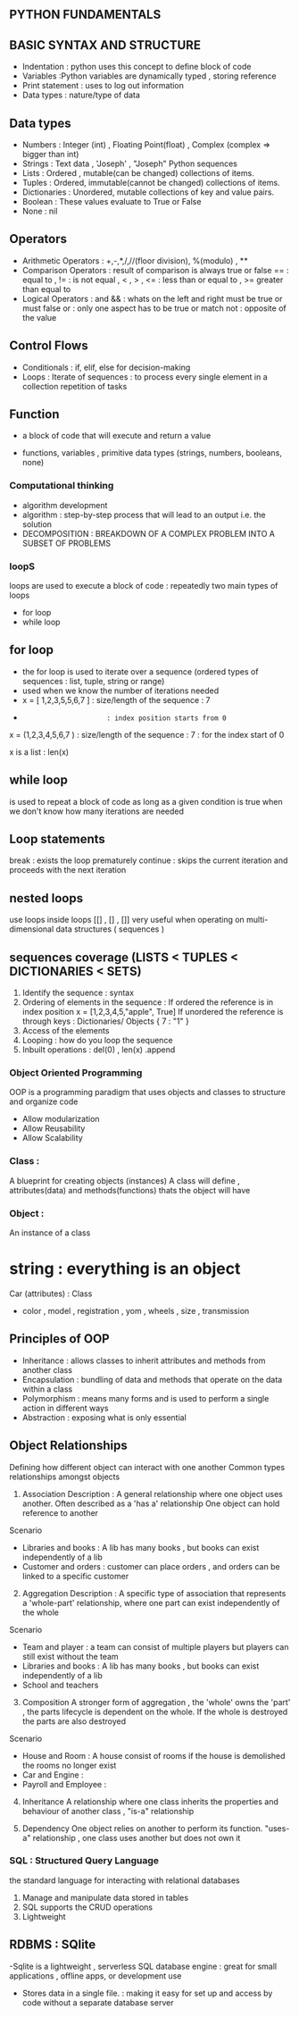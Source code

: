 ## PYTHON FUNDAMENTALS
## BASIC SYNTAX AND STRUCTURE 
 - Indentation : python uses this concept to define block of code 
 - Variables :Python variables are dynamically typed , storing reference
 - Print statement : uses to log out information 
 - Data types : nature/type of data

## Data types 
- Numbers : Integer (int) , Floating Point(float) , Complex (complex => bigger than int)
- Strings : Text data , 'Joseph' , "Joseph"
    Python sequences
- Lists : Ordered , mutable(can be changed) collections of items.
- Tuples : Ordered, immutable(cannot be changed) collections of items. 
- Dictionaries : Unordered, mutable collections of key and value pairs.
- Boolean : These values evaluate to True or False
- None : nil 

## Operators 
 - Arithmetic Operators : +,-,*,/,//(floor division), %(modulo) , **  
 - Comparison Operators : result of comparison is always true or false
== : equal to , != : is not equal , < , > , <= : less than or equal to , >= greater than equal to
 - Logical Operators : and && : whats on the left and right must be true or must false
                       or : only one aspect has to be true or match 
                       not : opposite of the value 

## Control Flows 
- Conditionals : if, elif, else for decision-making
- Loops : Iterate of sequences : to process every single element in a collection 
          repetition of tasks

## Function 
- a block of code that will execute and return a value


- functions, variables , primitive data types (strings, numbers, booleans, none)





### Computational thinking 
- algorithm development 
- algorithm : step-by-step process that will lead to an output i.e. the solution 
- DECOMPOSITION : BREAKDOWN OF A COMPLEX PROBLEM INTO A SUBSET OF PROBLEMS 

### loopS
loops are used to execute a block of code : repeatedly 
two main types of loops 
- for loop
- while loop 

## for loop 
- the for loop is used to iterate over a sequence (ordered types of sequences : list, tuple, string or range)
- used when we know the number of iterations needed 
- x  = [ 1,2,3,5,5,6,7 ]  : size/length of the sequence : 7
-                          : index position starts from 0

x = (1,2,3,4,5,6,7 ) : size/length of the sequence : 7 
                      : for the index start of 0

x is a list : len(x)

## while loop 
is used to repeat a block of code as long as a given condition is true 
when we don't know how many iterations are needed 

## Loop statements 
break : exists the loop prematurely 
continue : skips the current iteration and proceeds with the next iteration

## nested loops 
use loops inside loops 
[[] , [] , []]
very useful when operating on multi-dimensional data structures ( sequences )

 


## sequences coverage (LISTS < TUPLES < DICTIONARIES < SETS)
1. Identify the sequence : syntax 
2. Ordering of elements in the sequence : 
If ordered the reference is in index position
x = [1,2,3,4,5,"apple", True]
If unordered the reference is through keys : Dictionaries/ Objects
{
  7 : "1"
}
3. Access of the elements 
4. Looping : how do you loop the sequence 
5. Inbuilt operations : del(0) , len(x)  .append 


### Object Oriented Programming 
OOP is a programming paradigm that uses objects and classes to structure and organize code 
- Allow modularization 
- Allow Reusability 
- Allow Scalability

### Class : 
A blueprint for creating objects (instances)
A class will define , attributes(data) and methods(functions) thats the object will have

### Object :
An instance of a class 

# string : everything is an object 

Car (attributes)  : Class 
 - color , model , registration , yom , wheels , size , transmission


## Principles of OOP 
 - Inheritance : allows classes to inherit attributes and methods from another class 
 - Encapsulation : bundling of data and methods that operate on the data within a class
 - Polymorphism  : means many forms and is used to perform a single action in different ways
 - Abstraction : exposing what is only essential

## Object Relationships 
Defining how different object can interact with one another 
Common types relationships amongst objects 
1. Association
Description : A general relationship where one object uses another. Often described as a 'has a' relationship
One object can hold reference to another

Scenario 
- Libraries and books : A lib has many books , but books can exist independently of a lib
- Customer and orders : customer can place orders , and orders can be linked to a specific customer 

2. Aggregation 
Description : A specific type of association that represents a 'whole-part' relationship, where one part can exist independently of the
whole 

Scenario 
- Team and player : a team can consist of multiple players but players can still exist without the team
- Libraries and books : A lib has many books , but books can exist independently of a lib
- School and teachers

3. Composition 
A stronger form of aggregation , the 'whole' owns the 'part' , the parts lifecycle is dependent on the whole. If the whole is destroyed 
the parts are also destroyed 

Scenario 
- House and Room : A house consist of rooms if the house is demolished the rooms no longer exist 
- Car and Engine : 
- Payroll and Employee : 

4. Inheritance 
A relationship where one class inherits the properties and behaviour of another class , "is-a" relationship

5. Dependency 
One object relies on another to perform its function. "uses-a" relationship , one class uses another but does not own it

   
### SQL : Structured Query Language 
the standard language for interacting with relational databases 
1. Manage and manipulate data stored in tables 
2. SQL supports the CRUD operations 
3. Lightweight

## RDBMS : SQlite 
-Sqlite is a lightweight , serverless SQL database engine : great for small applications , 
offline apps, or development use
- Stores data in a single file. : making it easy for set up and access by code without a
separate database server










